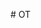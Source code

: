 <font class="papago-parent"><font class="papago-source" style="display:none;"># ot</font># OT</font>
